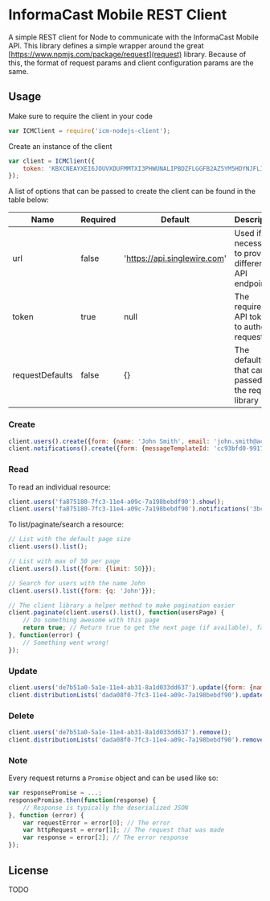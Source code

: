 # InformaCast Mobile REST Client

A simple REST client for Node to communicate with the InformaCast Mobile API. This library defines a simple wrapper
around the great [https://www.npmjs.com/package/request](request) library. Because of this, the format of request params
and client configuration params are the same.

## Usage

Make sure to require the client in your code

```javascript
var ICMClient = require('icm-nodejs-client');
```

Create an instance of the client

```javascript
var client = ICMClient({
    token: 'KBXCNEAYXEI6JOUVXDUFMMTXI3PHWUNALIPBDZFLGGFB2AZ5YM5HDYNJFLIVWX6ZT56A='
});
```

A list of options that can be passed to create the client can be found in the table below:

| Name            | Required | Default                      | Description                                             |
|-----------------|----------|------------------------------|---------------------------------------------------------|
| url             | false    | 'https://api.singlewire.com' | Used if necessary to provide a different API endpoint.  |
| token           | true     | null                         | The required API token to authorize requests.           |
| requestDefaults | false    | {}                           | The defaults that can be passed to the request library  |

### Create

```javascript
client.users().create({form: {name: 'John Smith', email: 'john.smith@acme.com'}});
client.notifications().create({form: {messageTemplateId: 'cc93bfd0-9917-11e4-a401-c22f013130a9', subject: 'FooBar'}});
```

### Read

To read an individual resource:

```javascript
client.users('fa875180-7fc3-11e4-a09c-7a198bebdf90').show();
client.users('fa875180-7fc3-11e4-a09c-7a198bebdf90').notifications('3bc560d0-974b-11e4-b83f-1ae59cb5b126').show();
```

To list/paginate/search a resource:

```javascript
// List with the default page size
client.users().list();

// List with max of 50 per page
client.users().list({form: {limit: 50}});

// Search for users with the name John
client.users().list({form: {q: 'John'}});

// The client library a helper method to make pagination easier
client.paginate(client.users().list(), function(usersPage) {
    // Do something awesome with this page
    return true; // Return true to get the next page (if available), false to stop
}, function(error) {
    // Something went wrong!
});
```

### Update

```javascript
client.users('de7b51a0-5a1e-11e4-ab31-8a1d033dd637').update({form: {name: 'John Jacob Smith'}});
client.distributionLists('dada08f0-7fc3-11e4-a09c-7a198bebdf90').update({form: {name: 'Updated Name'}});
```

### Delete

```javascript
client.users('de7b51a0-5a1e-11e4-ab31-8a1d033dd637').remove();
client.distributionLists('dada08f0-7fc3-11e4-a09c-7a198bebdf90').remove();
```

### Note

Every request returns a `Promise` object and can be used like so:

```javascript
var responsePromise = ...;
responsePromise.then(function(response) {
    // Response is typically the deserialized JSON
}, function (error) {
    var requestError = error[0]; // The error
    var httpRequest = error[1]; // The request that was made
    var response = error[2]; // The error response
});
```

## License

TODO

